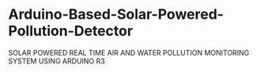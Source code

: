 # Arduino-Based-Solar-Powered-Pollution-Detector
SOLAR POWERED REAL TIME AIR AND WATER POLLUTION MONITORING SYSTEM USING ARDUINO R3
